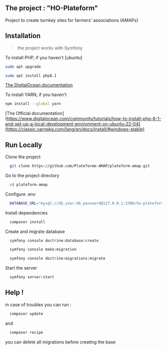 ## The project : "HO-Plateform"
Project to create turnkey sites for farmers' associations (AMAPs)

## Installation

>the project works with Symfony

To install PHP, if you haven't
[ubuntu]  
```bash
sudo apt upgrade 
```
```bash
sudo apt install php8.1 
```

[The DigitalOcean documentation](https://www.digitalocean.com/community/tutorials/how-to-install-php-8-1-and-set-up-a-local-development-environment-on-ubuntu-22-04)

To install YARN, if you haven't
```bash
npm install --global yarn
```
[The Official documentation](https://www.digitalocean.com/community/tutorials/how-to-install-php-8-1-and-set-up-a-local-development-environment-on-ubuntu-22-04](https://classic.yarnpkg.com/lang/en/docs/install/#windows-stable)

## Run Locally

Clone the project

```bash
  git clone https://github.com/Plateforme-AMAP/plateform-amap.git
```

Go to the project directory

```bash
  cd plateform-amap
```

Configure .env

```bash
  DATABASE_URL="mysql://db_user:db_password@127.0.0.1:3306/ho-plateform?serverVersion=5.7&charset=utf8mb4"
```

Install dependencies

```bash
  composer install
```

Create and migrate database

```bash
  symfony console doctrine:database:create
```
```bash
  symfony console make:migration
```
```bash
  symfony console doctrine:migrations:migrate
```

Start the server

```bash
  symfony server:start
```

## Help !

in case of troubles you can run :

```bash
  composer update
```
and

```bash
  composer recipe
```
you can delete all migrations before creating the base
